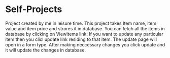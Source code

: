# Self-Projects
Project created by me in leisure time.
This project takes Item name, item value and item price and strores it in database.
You can fetch all the items in database by clicking on ViewItems link.
If you want to update any particular item then you clicl update link residing to that item.
The update page will open in a form type.
After making neccessary changes you click update and it will update the changes in database.
